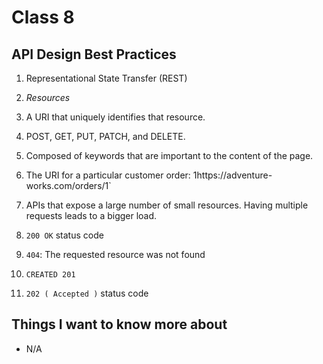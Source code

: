 # Class 8

## API Design Best Practices

1. Representational State Transfer (REST)

2. *Resources*

3. A URI that uniquely identifies that resource.

4. POST, GET, PUT, PATCH, and DELETE.

5. Composed of keywords that are important to the content of the page.

6. The URI for a particular customer order: 1https://adventure-works.com/orders/1`

7. APIs that expose a large number of small resources. Having multiple requests leads to a bigger load.

8. `200 OK` status code

9. `404`: The requested resource was not found

10. `CREATED 201`

11. `202 ( Accepted )` status code

## Things I want to know more about

- N/A